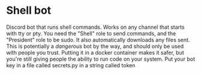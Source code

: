 # Shell bot

Discord bot that runs shell commands. Works on any channel that starts with tty or pty. You need the "Shell" role to send commands, and the "President" role to be sudo. It also automatically downloads any files sent. This is potentially a *dangerous* bot by the way, and should only be used with people you trust. Putting it in a docker container makes it safer, but you're still giving people the ability to run code on your system. Put your bot key in a file called secrets.py in a string called token
